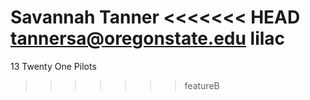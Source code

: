 Savannah Tanner
<<<<<<< HEAD
tannersa@oregonstate.edu
lilac
=======
13
Twenty One Pilots
>>>>>>> featureB
